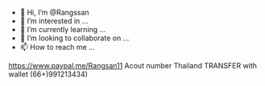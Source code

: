 - 👋 Hi, I’m @Rangssan
- 👀 I’m interested in ...
- 🌱 I’m currently learning ...
- 💞️ I’m looking to collaborate on ...
- 📫 How to reach me ...

<!---
Rangssan/Rangssan is a ✨ special ✨ repository because its `README.md` (this file) appears on your GitHub profile.
You can click the Preview link to take a look at your changes.
--->
https://www.paypal.me/Rangsan11
Acout number Thailand TRANSFER with wallet (66+)991213434)

